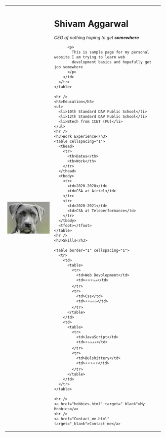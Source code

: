 <!DOCTYPE html>
<html lang="en">
  <head>
    <meta charset="UTF-8" />
    <meta http-equiv="X-UA-Compatible" content="IE=edge" />
    <meta name="viewport" content="width=device-width, initial-scale=1.0" />
    <title>Shivam's Personal site</title>
  </head>
  <body>
    <table cellspacing="40">
      <tr>
        <td>
          <img
            src="/image/pexels-alexandru-rotariu-733416.jpg"
            alt="profile pic"
            width="300"
            length="400"
          />
        </td>
        <td>
          <h1>Shivam Aggarwal</h1>
          <p>
            <em> CEO of nothing hoping to get <strong> somewhere </strong> </em>
          </p>

          <p>
            This is sample page for my personal website I am trying to learn web
            development basics and hopefully get job somewhere
          </p>
        </td>
      </tr>
    </table>

    <hr />
    <h3>Education</h3>
    <ul>
      <li>10th Standard DAV Public School</li>
      <li>12th Standard DAV Public School</li>
      <li>Btech from CCET (PU)</li>
    </ul>
    <hr />
    <h3>Work Experience</h3>
    <table cellspacing="1">
      <thead>
        <tr>
          <th>Dates</th>
          <th>Work</th>
        </tr>
      </thead>
      <tbody>
        <tr>
          <td>2020-2020</td>
          <td>CSA at Airtel</td>
        </tr>
        <tr>
          <td>2020-2021</td>
          <td>CSA at Teleperformance</td>
        </tr>
      </tbody>
      <tfoot></tfoot>
    </table>
    <hr />
    <h3>Skills</h3>

    <table border="1" cellspacing="1">
      <tr>
        <td>
          <table>
            <tr>
              <td>Web Devolopment</td>
              <td>⭐⭐⭐✰✰</td>
            </tr>
            <tr>
              <td>Css</td>
              <td>⭐⭐✰✰✰</td>
            </tr>
          </table>
        </td>
        <td>
          <table>
            <tr>
              <td>JavaScript</td>
              <td>⭐✰✰✰✰</td>
            </tr>
            <tr>
              <td>Bulshittery</td>
              <td>⭐⭐⭐⭐⭐</td>
            </tr>
          </table>
        </td>
      </tr>
    </table>

    <hr />
    <a href="hobbies.html" target="_blank">My Hobbies</a>
    <br />
    <a href="Contact_me.html" target="_blank">Contact me</a>
  </body>
</html>
